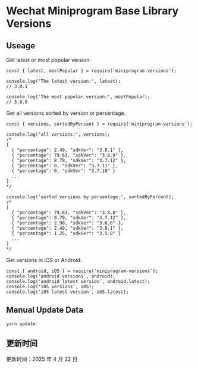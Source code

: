 
# Wechat Miniprogram Base Library Versions

## Useage

Get latest or most popular version:

```;
const { latest, mostPopular } = require('miniprogram-versions');

console.log('The latest version:', latest);
// 3.8.1

console.log('The most popular version:', mostPopular);
// 3.8.0

```

Get all versions sorted by version or persentage.

```
const { versions, sortedByPercent } = require('miniprogram-versions');

console.log('all versions:', versions);
/*
[
  { "percentage": 2.49, "sdkVer": "3.8.1" },
  { "percentage": 79.63, "sdkVer": "3.8.0" },
  { "percentage": 8.79, "sdkVer": "3.7.12" },
  { "percentage": 0, "sdkVer": "3.7.11" },
  { "percentage": 0, "sdkVer": "3.7.10" }
  ...
]
*/

console.log('sorted versions by persentage:', sortedByPercent);
/*
[
  { "percentage": 79.63, "sdkVer": "3.8.0" },
  { "percentage": 8.79, "sdkVer": "3.7.12" },
  { "percentage": 2.98, "sdkVer": "3.6.6" },
  { "percentage": 2.49, "sdkVer": "3.8.1" },
  { "percentage": 1.25, "sdkVer": "3.5.8" }
  ...
]
*/
```

Get versions in iOS or Android.

```
const { android, iOS } = require('miniprogram-versions');
console.log('android versions', android);
console.log('android latest version', android.latest);
console.log('iOS versions', iOS);
console.log('iOS latest version', iOS.latest);
```

## Manual Update Data

```
yarn update
```

## 更新时间

更新时间：2025 年 4 月 22 日

